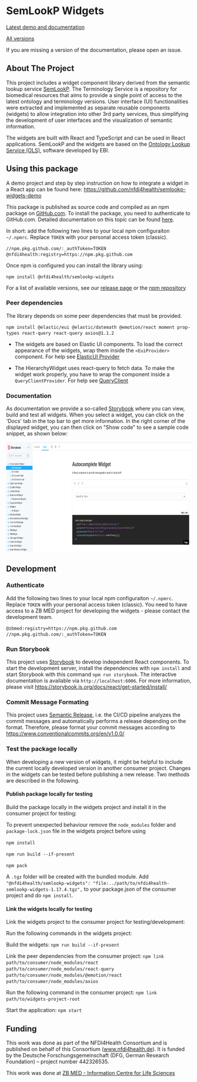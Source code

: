 # SemLookP Widgets
[Latest demo and documentation](https://nfdi4health.github.io/semlookp-widgets/latest/)

[All versions](https://nfdi4health.github.io/semlookp-widgets/)

If you are missing a version of the documentation, please open an issue.

## About The Project

This project includes a widget component library derived from the semantic lookup service 
[SemLookP](https://semanticlookup.zbmed.de/ols/index). The Terminology Service is a repository for biomedical resources 
that aims to provide a single point of access to the latest ontology and terminology versions. User interface (UI) 
functionalities were extracted and implemented as separate reusable components (widgets) to allow integration into other 3rd party services, 
thus simplifying the development of user interfaces and the visualization of semantic information. 

The widgets are built with React and TypeScript and can be used in React applications. SemLookP and the widgets are 
based on the [Ontology Lookup Service (OLS)](https://www.ebi.ac.uk/ols/index), software developed by EBI.
  

## Using this package

A demo project and step by step instruction on how to integrate a widget in a React app can be found here: https://github.com/nfdi4health/semlookp-widgets-demo

This package is published as source code and compiled as an npm package on [GitHub.com](https://github.com/nfdi4health/semlookp-widgets/). To install the package, you need to authenticate to GitHub.com. Detailed documentation on this topic can be found [here](https://docs.github.com/en/packages/working-with-a-github-packages-registry/working-with-the-npm-registry#authenticating-with-a-personal-access-token).

In short: add the following two lines to your local npm configuraiton `~/.npmrc`. Replace `TOKEN` with your personal access token (classic).
```
//npm.pkg.github.com/:_authToken=TOKEN
@nfdi4health:registry=https://npm.pkg.github.com
```

Once npm is configured you can install the library using:
```
npm install @nfdi4health/semlookp-widgets
```

For a list of available versions, see our [release page](https://github.com/nfdi4health/semlookp-widgets/releases) or the [npm repository](https://github.com/nfdi4health/semlookp-widgets/pkgs/npm/semlookp-widgets)

### Peer dependencies
The library depends on some peer dependencies that must be provided.

```
npm install @elastic/eui @elastic/datemath @emotion/react moment prop-types react-query react-query axios@1.1.2
```

- The widgets are based on Elastic UI components. To load the correct appearance of the widgets, wrap them inside the
  `<EuiProvider>` component. For help see [ElasticUI Provider](https://elastic.github.io/eui/#/utilities/provider)

- The HierarchyWidget uses react-query to fetch data. To make the widget work properly, you have to wrap the component inside a `QueryClientProvider`.
For help see [QueryClient](https://tanstack.com/query/v4/docs/reference/QueryClient?from=reactQueryV3&original=https://react-query-v3.tanstack.com/reference/QueryClient)

### Documentation

As documentation we provide a so-called [Storybook](https://nfdi4health.github.io/semlookp-widgets/)  where you can view, build and test all widgets. When you select a widget, you can click on the 'Docs' tab in the top bar to get more information. In the right corner of the displayed widget, you can then click on "Show code" to see a sample code snippet, as shown below:  

<img alt="autocomplete-sample-code" src="img/example_widget.png"  width="600" height="300">




## Development

### Authenticate

Add the following two lines to your local npm configuraiton `~/.npmrc`. Replace `TOKEN` with your personal access token (classic). You need to have access to a ZB MED project for developing the widgets - please contact the development team.

```
@zbmed:registry=https://npm.pkg.github.com
//npm.pkg.github.com/:_authToken=TOKEN
```

### Run Storybook

This project uses [Storybook](https://storybook.js.org/) to develop independent React components. To start the development server, install the dependencies with `npm install` and start Storybook with this command `npm run storybook`. The interactive documentation is available via `http://localhost:6006`. For more information, please visit https://storybook.js.org/docs/react/get-started/install/

### Commit Message Formating 

This project uses [Semantic Release](https://semantic-release.gitbook.io/semantic-release/), i.e. the CI/CD pipeline analyzes the commit messages and automatically performs a release depending on the format. Therefore, please format your commit messages according to https://www.conventionalcommits.org/en/v1.0.0/

### Test the package locally

When developing a new version of widgets, it might be helpful to include the current locally developed version in another consumer project. Changes in the widgets can be tested before publishing a new release. Two methods are described in the following.

#### Publish package locally for testing
Build the package locally in the widgets project and install it in the consumer project for testing:

To prevent unexpected behaviour remove the `node_modules` folder and `package-lock.json` file in the widgets project before using 

```npm install```

```npm run build --if-present```

```npm pack```

A `.tgz` folder will be created with the bundled module. Add `"@nfdi4health/semlookp-widgets": "file:../path/to/nfdi4health-semlookp-widgets-1.17.4.tgz",` to your package.json of the consumer project and do `npm install`. 

#### Link the widgets locally for testing
Link the widgets project to the consumer project for testing/development:

Run the following commands in the widgets project:

Build the widgets: ```npm run build --if-present```

Link the peer dependencies from the consumer project: ```npm link path/to/consumer/node_modules/react path/to/consumer/node_modules/react-query path/to/consumer/node_modules/@emotion/react path/to/consumer/node_modules/axios```

Run the following command in the consumer project: ```npm link path/to/widgets-project-root```

Start the application: ```npm start```

## Funding

This work was done as part of the NFDI4Health Consortium and is published on behalf of this Consortium (www.nfdi4health.de). 
It is funded by the Deutsche Forschungsgemeinschaft (DFG, German Research Foundation) – project number 442326535.

This work was done at [ZB MED - Information Centre for Life Sciences](https://www.zbmed.de/en/)
